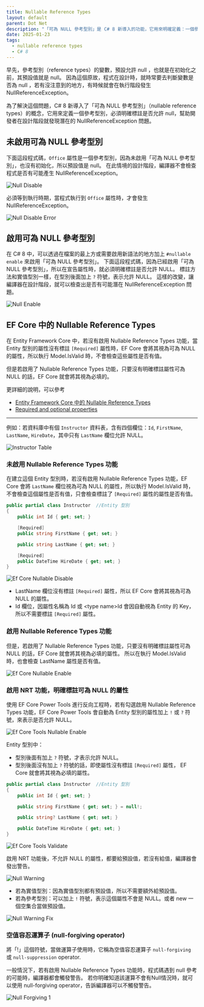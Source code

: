 ```yaml
---
title: Nullable Reference Types
layout: default
parent: Dot Net
description: "「可為 NULL 參考型別」是 C# 8 新導入的功能，它用來明確定義：一個參考型別是否允許 null。這個功能可以幫助開發者在設計階段就發現潛在的 NullReferenceException 問題，提高程式碼的品質。"
date: 2025-01-23
tags:
  - nullable reference types
  - C# 8
---
```


早先，參考型別（reference types）的變數，預設允許 null ，也就是在初始化之前，其預設值就是 null。
因為這個原故，程式在設計時，就時常要去判斷變數是否為 null ，若有沒注意到的地方，有時候就會在執行階段發生 NullReferenceException。

為了解決這個問題，C# 8 新導入了「可為 NULL 參考型別」（nullable reference types）的概念，它用來定義一個參考型別，必須明確標註是否允許 null，幫助開發者在設計階段就發現潛在的 NullReferenceException 問題。

## 未啟用可為 NULL 參考型別

下面這段程式碼，`Office` 屬性是一個參考型別，因為未啟用「可為 NULL 參考型別」，也沒有初始化，所以預設值是 null。
在此情境的設計階段，編譯器不會檢查程式是否有可能產生 NullReferenceException。

![Null Disable](images/null-disable.png)

必須等到執行時期，當程式執行到 `Office` 屬性時，才會發生 NullReferenceException。

![Null Disable Error](images/null-disable-error.png)

## 啟用可為 NULL 參考型別

在 C# 8 中，可以透過在檔案的最上方或需要啟用新語法的地方加上 `#nullable enable` 來啟用「可為 NULL 參考型別」。
下面這段程式碼，因為已經啟用「可為 NULL 參考型別」，所以在宣告屬性時，就必須明確標註是否允許 NULL。
標註方法和實值型別一樣，在型別後面加上 `?` 符號，表示允許 NULL。
這樣的改變，讓編譯器在設計階段，就可以檢查出是否有可能潛在 NullReferenceException 問題。

![Null Enable](images/null-enable.png)


## EF Core 中的 Nullable Reference Types

在 Entity Framework Core 中，若沒有啟用 Nullable Reference Types 功能，當 Entity 型別的屬性沒有標註 `[Required]` 屬性時，EF Core 會將其視為可為 NULL 的屬性，所以執行 Model.IsValid 時，不會檢查這些屬性是否有值。

但是若啟用了 Nullable Reference Types 功能，只要沒有明確標註屬性可為 NULL 的話，EF Core 就會將其視為必填的。

更詳細的說明，可以參考 
- [Entity Framework Core 中的 Nullable Reference Types](https://docs.microsoft.com/en-us/ef/core/miscellaneous/nullable-reference-types)
- [Required and optional properties](https://learn.microsoft.com/en-us/ef/core/modeling/entity-properties?tabs=data-annotations%2Cwithout-nrt#required-and-optional-properties)

---

例如：若資料庫中有個 `Instructor` 資料表，含有四個欄位：`Id`, `FirstName`, `LastName`, `HireDate`，其中只有 `LastName` 欄位允許 NULL。

![Instructor Table](images/instructor-talbe.png)

### 未啟用 Nullable Reference Types 功能
在建立這個 Entity 型別時，若沒有啟用 Nullable Reference Types 功能，EF Core 會將 `LastName` 欄位視為可為 NULL 的屬性，所以執行 Model.IsValid 時，不會檢查這個屬性是否有值，只會檢查標註了 `[Required]` 屬性的屬性是否有值。

```csharp
public partial class Instructor  //Entity 型別
{
    public int Id { get; set; }

    [Required]
    public string FirstName { get; set; }

    public string LastName { get; set; }

    [Required]
    public DateTime HireDate { get; set; }
}
```
![Ef Core Nullable Disable](images/ef-core-nullable-disable.png)
- LastName 欄位沒有標註 `[Required]` 屬性，所以 EF Core 會將其視為可為 NULL 的屬性。
- Id 欄位，因屬性名稱為 Id 或 \<type name\>Id 會因自動視為 Entity 的 Key，所以不需要標註 `[Required]` 屬性。

### 啟用 Nullable Reference Types 功能

但是，若啟用了 Nullable Reference Types 功能，只要沒有明確標註屬性可為 NULL 的話，EF Core 就會將其視為必填的屬性。
所以在執行 Model.IsValid 時，也會檢查 LastName 屬性是否有值。

![Ef Core Nullable Enable](images/ef-core-nullable-enable.png)

### 啟用 NRT 功能，明確標註可為 NULL 的屬性

使用 EF Core Power Tools 進行反向工程時，若有勾選啟用 Nullable Reference Types 功能，EF Core Power Tools 會自動為 Entity 型別的屬性加上 `!` 或 `?` 符號，來表示是否允許 NULL。

![Ef Core Tools Nullable Enable](images/ef-core-tools-nullable-enable.png)

Entity 型別中：
- 型別後面有加上 `?` 符號，才表示允許 NULL。
- 型別後面沒有加上 `?` 符號的話，即使屬性沒有標註 `[Required]` 屬性， EF Core 就會將其視為必填的屬性。

```csharp
public partial class Instructor  //Entity 型別
{
    public int Id { get; set; }

    public string FirstName { get; set; } = null!;

    public string? LastName { get; set; }

    public DateTime HireDate { get; set; }
}
```
![Ef Core Tools Validate](images/ef-core-tools-validate.png)

啟用 NRT 功能後，不允許 NULL 的屬性，都要給預設值，若沒有給值，編譯器會發出警告。

![Null Warning](images/null-warning.png)

- 若為實值型別：因為實值型別都有預設值，所以不需要額外給預設值。
- 若為參考型別：可以加上 `!` 符號，表示這個屬性不會是 NULL。或者 new 一個空集合當做預設值。

![Null Warning Fix](images/null-warning-fix.png)


### 空值容忍運算子 (null-forgiving operator)

將「!」這個符號，當做運算子使用時，它稱為空值容忍運算子 `null-forgiving` 或 `null-suppression` operator.

一般情況下，若有啟用 Nullable Reference Types 功能時，程式碼遇到 null 參考的可能時，編譯器都會觸發警告。
若你明確知道該運算不會有Null情況時，就可以使用 null-forgiving operator，告訴編譯器可以不觸發警告。

![Null Forgiving 1](images/null-forgiving-1.png)
